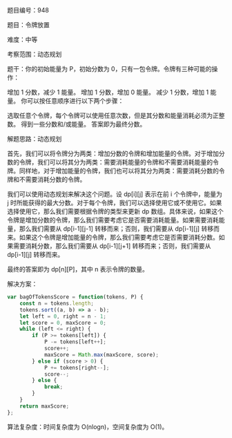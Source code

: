 题目编号：948

题目：令牌放置

难度：中等

考察范围：动态规划

题干：你的初始能量为 P，初始分数为 0，只有一包令牌。令牌有三种可能的操作：

增加 1 分数，减少 1 能量。
增加 1 分数，增加 0 能量。
减少 1 分数，增加 1 能量。
你可以按任意顺序进行以下两个步骤：

选取任意个令牌，每个令牌可以使用任意次数，但是其分数和能量消耗必须为正整数。
得到一些分数和/或能量。
答案即为最终分数。

解题思路：动态规划

首先，我们可以将令牌分为两类：增加分数的令牌和增加能量的令牌。对于增加分数的令牌，我们可以将其分为两类：需要消耗能量的令牌和不需要消耗能量的令牌。同样地，对于增加能量的令牌，我们也可以将其分为两类：需要消耗分数的令牌和不需要消耗分数的令牌。

我们可以使用动态规划来解决这个问题。设 dp[i][j] 表示在前 i 个令牌中，能量为 j 时所能获得的最大分数。对于每个令牌，我们可以选择使用它或不使用它。如果选择使用它，那么我们需要根据令牌的类型来更新 dp 数组。具体来说，如果这个令牌是增加分数的令牌，那么我们需要考虑它是否需要消耗能量。如果需要消耗能量，那么我们需要从 dp[i-1][j-1] 转移而来；否则，我们需要从 dp[i-1][j] 转移而来。如果这个令牌是增加能量的令牌，那么我们需要考虑它是否需要消耗分数。如果需要消耗分数，那么我们需要从 dp[i-1][j+1] 转移而来；否则，我们需要从 dp[i-1][j] 转移而来。

最终的答案即为 dp[n][P]，其中 n 表示令牌的数量。

解决方案：

```javascript
var bagOfTokensScore = function(tokens, P) {
    const n = tokens.length;
    tokens.sort((a, b) => a - b);
    let left = 0, right = n - 1;
    let score = 0, maxScore = 0;
    while (left <= right) {
        if (P >= tokens[left]) {
            P -= tokens[left++];
            score++;
            maxScore = Math.max(maxScore, score);
        } else if (score > 0) {
            P += tokens[right--];
            score--;
        } else {
            break;
        }
    }
    return maxScore;
};
```

算法复杂度：时间复杂度为 O(nlogn)，空间复杂度为 O(1)。